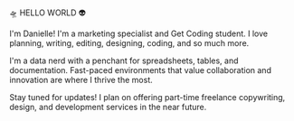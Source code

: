 🛸 HELLO WORLD 👽

I'm Danielle! I'm a marketing specialist and Get Coding student. I love planning, writing, editing, designing, coding, and so much more. 

I'm a data nerd with a penchant for spreadsheets, tables, and documentation. Fast-paced environments that value collaboration and innovation are where I thrive the most. 

Stay tuned for updates! I plan on offering part-time freelance copywriting, design, and development services in the near future.
